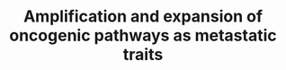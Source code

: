 ---
annotations:
- id: DOID:14175
  parent: cardiovascular system disease
  type: Disease Ontology
  value: von Hippel-Lindau disease
- id: DOID:162
  parent: disease of cellular proliferation
  type: Disease Ontology
  value: cancer
- id: PW:0000013
  parent: disease pathway
  type: Pathway Ontology
  value: disease pathway
- id: PW:0000605
  parent: disease pathway
  type: Pathway Ontology
  value: cancer pathway
authors:
- AARandCo
- Elisa
- Khanspers
- Fehrhart
- Eweitz
citedin: ''
communities: []
description: 'This pathway is based on Figure 4 of "Origins of metastatic traits."(See
  Bibliography).The majority of cancer cells released from tumors die off, so cancer
  biologists are trying to figure out exactly what gives certain cells the ability
  to colonize other distant organs. Specific genes and mediators of metastasis have
  been identified, but it remains mostly unknown how cancer cells acquire these traits.
  Metastatic traits acquired by a quantitative gain in pathway output: These pathways
  demonstrate metastatic traits acquired by a quantitative gain in pathway output.
  The PI3K-Akt signaling pathway, which is augmented by VCAM-1 and SRC, leads to increased
  cell survival, a significant metastatic trait. Similarly, TCF augments the output
  of the NOTCH and, along with periostin, Wnt signaling pathways. As the signaling
  of these pathways increases, the metastatic and oncogenic potential of the cell
  also increase. Metastatic traits acquired by a qualitative expansion of pathway
  output: This pathway demonstrates metastatic traits acquired by a qualitative expansion
  of pathway output. Loss of the von Hippel-Lindau tumor suppressor (VHL) in renal
  cell carcinoma leads to increased activation of hypoxia-inducible transcription
  factors (HIFs). Histone H3K27 and CYTIP give the VHL-HIF pathway access to new target
  genes. Each of these new target genes, in this case CXCR4, VEGFA, and CYTIP, lead
  to an increase in a metastatic trait. Here, the level of metastatic fitness is not
  linearly proportional to pathway activity; rather, the pathway activates an additional
  set of factors that affect metastatic fitness.  Proteins on this pathway have targeted
  assays available via the [https://assays.cancer.gov/available_assays?wp_id=WP3678
  CPTAC Assay Portal]'
last-edited: 2024-02-15
ndex: b9d26e31-8b67-11eb-9e72-0ac135e8bacf
organisms:
- Homo sapiens
redirect_from:
- /index.php/Pathway:WP3678
- /instance/WP3678
- /instance/WP3678_r128581
revision: r128581
schema-jsonld:
- '@context': https://schema.org/
  '@id': https://wikipathways.github.io/pathways/WP3678.html
  '@type': Dataset
  creator:
    '@type': Organization
    name: WikiPathways
  description: 'This pathway is based on Figure 4 of "Origins of metastatic traits."(See
    Bibliography).The majority of cancer cells released from tumors die off, so cancer
    biologists are trying to figure out exactly what gives certain cells the ability
    to colonize other distant organs. Specific genes and mediators of metastasis have
    been identified, but it remains mostly unknown how cancer cells acquire these
    traits. Metastatic traits acquired by a quantitative gain in pathway output: These
    pathways demonstrate metastatic traits acquired by a quantitative gain in pathway
    output. The PI3K-Akt signaling pathway, which is augmented by VCAM-1 and SRC,
    leads to increased cell survival, a significant metastatic trait. Similarly, TCF
    augments the output of the NOTCH and, along with periostin, Wnt signaling pathways.
    As the signaling of these pathways increases, the metastatic and oncogenic potential
    of the cell also increase. Metastatic traits acquired by a qualitative expansion
    of pathway output: This pathway demonstrates metastatic traits acquired by a qualitative
    expansion of pathway output. Loss of the von Hippel-Lindau tumor suppressor (VHL)
    in renal cell carcinoma leads to increased activation of hypoxia-inducible transcription
    factors (HIFs). Histone H3K27 and CYTIP give the VHL-HIF pathway access to new
    target genes. Each of these new target genes, in this case CXCR4, VEGFA, and CYTIP,
    lead to an increase in a metastatic trait. Here, the level of metastatic fitness
    is not linearly proportional to pathway activity; rather, the pathway activates
    an additional set of factors that affect metastatic fitness.  Proteins on this
    pathway have targeted assays available via the [https://assays.cancer.gov/available_assays?wp_id=WP3678
    CPTAC Assay Portal]'
  keywords:
  - CXCR4
  - CYTIP
  - HIF2A
  - JAGGED
  - LEF1
  - NOTCH
  - PI3K
  - Periostin
  - SRC
  - TCF7
  - TCF7L1
  - TCF7L2
  - TNC
  - VCAM1
  - VEGFA
  - VHL
  - Wnt
  license: CC0
  name: Amplification and expansion of oncogenic pathways as metastatic traits
seo: CreativeWork
title: Amplification and expansion of oncogenic pathways as metastatic traits
wpid: WP3678
---
